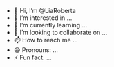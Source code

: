 - 👋 Hi, I’m @LiaRoberta
- 👀 I’m interested in ...
- 🌱 I’m currently learning ...
- 💞️ I’m looking to collaborate on ...
- 📫 How to reach me ...
- 😄 Pronouns: ...
- ⚡ Fun fact: ...

<!---
LiaRoberta/LiaRoberta is a ✨ special ✨ repository because its `README.md` (this file) appears on your GitHub profile.
You can click the Preview link to take a look at your changes.
--->
